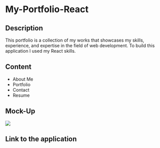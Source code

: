 # My-Portfolio-React

## Description

This portfolio is a collection of my works that showcases my skills, experience, and expertise in the field of web development. To build this application I used my  React skills.

## Content


* About Me
* Portfolio
* Contact 
* Resume

## Mock-Up

<p >
    <img src="./00-portfolio-app/public/Mock.png">
</p>


## Link to the application
